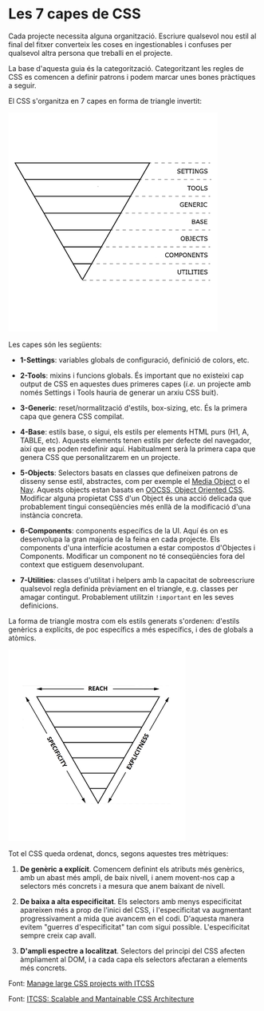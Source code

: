 # Les 7 capes de CSS

Cada projecte necessita alguna organització. Escriure qualsevol nou estil al
final del fitxer converteix les coses en ingestionables i confuses per
qualsevol altra persona que treballi en el projecte.

La base d'aquesta guia és la categorització. Categoritzant les regles de CSS es
comencen a definir patrons i podem marcar unes bones pràctiques a seguir.

El CSS s'organitza en 7 capes en forma de triangle invertit:

![7 capes de CSS](../images/itcss.png)

Les capes són les següents:

- **1-Settings**: variables globals de configuració, definició de colors, etc.

- **2-Tools**: mixins i funcions globals. És important que no existeixi cap
  output de CSS en aquestes dues primeres capes \(_i.e._ un projecte amb només
  Settings i Tools hauria de generar un arxiu CSS buit\).

- **3-Generic**: reset/normalització d'estils, box-sizing, etc. És la primera
  capa que genera CSS compilat.

- **4-Base**: estils base, o sigui, els estils per elements HTML purs \(H1, A,
  TABLE, etc\). Aquests elements tenen estils per defecte del navegador, així
  que es poden redefinir aquí. Habitualment serà la primera capa que genera CSS
  que personalitzarem en un projecte.

- **5-Objects**: Selectors basats en classes que defineixen patrons de disseny
  sense estil, abstractes, com per exemple el [Media
  Object](http://www.stubbornella.org/content/2010/06/25/the-media-object-saves-hundreds-of-lines-of-code/)
  o el [Nav](https://csswizardry.com/2011/09/the-nav-abstraction/). Aquests
  objects estan basats en [OOCSS, Object Oriented
  CSS](https://www.smashingmagazine.com/2011/12/an-introduction-to-object-oriented-css-oocss/).
  Modificar alguna propietat CSS d'un Object és una acció delicada que
  probablement tingui conseqüències més enllà de la modificació d'una instància
  concreta.

- **6-Components**: components específics de la UI. Aquí és on es desenvolupa
  la gran majoria de la feina en cada projecte. Els components d'una interfície
  acostumen a estar compostos d'Objectes i Components. Modificar un component
  no té conseqüències fora del context que estiguem desenvolupant.

- **7-Utilities**: classes d'utilitat i helpers amb la capacitat de
  sobreescriure qualsevol regla definida prèviament en el triangle, e.g.
  classes per amagar contingut. Probablement utilitzin `!important` en les
  seves definicions.

La forma de triangle mostra com els estils generats s'ordenen: d'estils
genèrics a explícits, de poc específics a més específics, i des de globals a
atòmics.

![Reach, Specificity, Explicitness](../images/itcss-2.png)

Tot el CSS queda ordenat, doncs, segons aquestes tres mètriques:

1. **De genèric a explícit**. Comencem definint els atributs més genèrics, amb
   un abast més ampli, de baix nivell, i anem movent-nos cap a selectors més
   concrets i a mesura que anem baixant de nivell.

2. **De baixa a alta especificitat**. Els selectors amb menys especificitat
   apareixen més a prop de l'inici del CSS, i l'especificitat va augmentant
   progressivament a mida que avancem en el codi. D'aquesta manera evitem
   "guerres d'especificitat" tan com sigui possible. L'especificitat sempre
   creix cap avall.

3. **D'ampli espectre a localitzat**. Selectors del principi del CSS afecten
   àmpliament al DOM, i a cada capa els selectors afectaran a elements més
   concrets.

Font: [Manage large CSS projects with
ITCSS](http://www.creativebloq.com/web-design/manage-large-css-projects-itcss-101517528)

Font: [ITCSS: Scalable and Mantainable CSS
Architecture](https://www.xfive.co/blog/itcss-scalable-maintainable-css-architecture/)
